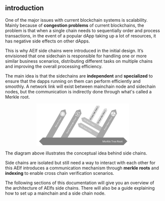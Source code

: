 ## introduction

One of the major issues with current blockchain systems is scalability. Mainly because of **congestion problems** of current blockchains, the problem is that when a single chain needs to sequentially order and process transactions, in the event of a popular dApp taking up a lot of resources, it has negative side effects on other dApps.

This is why AElf side chains were introduced in the initial design. It’s envisioned that one sidechain is responsible for handling one or more similar business scenarios, distributing different tasks on multiple chains and improving the overall processing efficiency.

The main idea is that the sidechains are **independent** and **specialized** to ensure that the dapps running on them can perform efficiently and smoothly. A network link will exist between mainchain node and sidechain nodes, but the communication is indirectly done through what's called a Merkle root.

<p align="center">
    <img src="intro-topology.png" width="300" align="center" />
</p>

The diagram above illustrates the conceptual idea behind side chains.

Side chains are isolated but still need a way to interact with each other for this AElf introduces a communication mechanism through **merkle roots** and **indexing** to enable cross chain verification scenarios.

The following sections of this documentation will give you an overview of the architecture of AElfs side chains. There will also be a guide explaining how to set up a mainchain and a side chain node.


